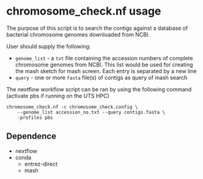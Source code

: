 # chromosome_check.nf usage

The purpose of this script is to search the contigs against a database of bacterial chromosome genomes downloaded from NCBI.

User should supply the following:

* `genome_list` - a `txt` file containing the accession numbers of complete chromosome genomes from NCBI. This list would be used for creating the mash sketch for mash screen. Each entry is separated by a new line
* `query` - one or more `fasta` file(s) of contigs as query of mash search

The nextflow workflow script can be ran by using the following command (activate pbs if running on the UTS HPC)
```
chromosome_check.nf -c chromosome_check.config \ 
    --genome_list accession_no.txt --query contigs.fasta \
    -profiles pbs
```

## Dependence
* nextflow
* conda
    * entrez-direct
    * mash